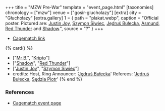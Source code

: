 +++
title = "MZW Pre-War"
template = "event_page.html"
[taxonomies]
chronology = ["mzw"]
venue = ["gosir-glucholazy"]
[extra]
city = "Głuchołazy"
[extra.gallery]
1 = { path = "plakat.webp", caption = "Official poster. Pictured are: [Justin Joy](@/w/justin-joy.md), [Szymon Siwiec](@/w/szymon-siwiec.md), [Jędruś Bułecka](@/w/jedrus-bulecka.md), [Asmund](@/w/asmund.md), [Red Thunder](@/w/red-thunder.md) and [Shadow](@/w/shadow.md).", source = "?" }
+++

* [Cagematch link](https://www.cagematch.net/?id=1&nr=153090)

{% card() %}
- ["[Mr B.](@/w/mr-b.md)", "[Kripto](@/w/kripto.md)"]
- ["[Shadow](@/w/shadow.md)", "[Red Thunder](@/w/red-thunder.md)"]
- ["[Justin Joy](@/w/justin-joy.md)", "[Szymon Siwiec](@/w/szymon-siwiec.md)"]
- credits:
    Host, Ring Announcer: '[Jędruś Bułecka](@/w/jedrus-bulecka.md)'
    Referees: '[Jędruś Bułecka](@/w/jedrus-bulecka.md), [Sędzia Piotr](@/w/mr-b.md)'
{% end %}

### References

* [Cagematch event page](https://www.cagematch.net/?id=1&nr=153090)
